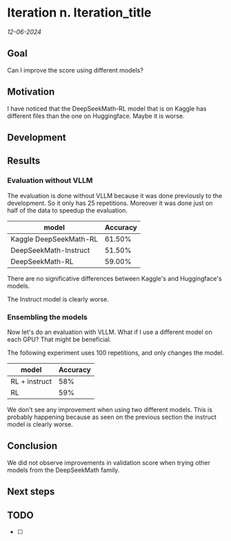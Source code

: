 # Iteration n. Iteration_title

_12-06-2024_

## Goal

Can I improve the score using different models?

## Motivation

I have noticed that the DeepSeekMath-RL model that is on Kaggle has different files than the one
on Huggingface. Maybe it is worse.

## Development

## Results

### Evaluation without VLLM

The evaluation is done without VLLM because it was done previously to the development. So it only
has 25 repetitions. Moreover it was done just on half of the data to speedup the evaluation.

| model                  | Accuracy |
|------------------------|----------|
| Kaggle DeepSeekMath-RL | 61.50%   |
| DeepSeekMath-Instruct  | 51.50%   |
| DeepSeekMath-RL        | 59.00%   |

There are no significative differences between Kaggle's and Huggingface's models.

The Instruct model is clearly worse.

### Ensembling the models

Now let's do an evaluation with VLLM. What if I use a different model on each GPU? That might be beneficial.

The following experiment uses 100 repetitions, and only changes the model.

| model         | Accuracy |
|---------------|----------|
| RL + instruct | 58%      |
| RL            | 59%      |

We don't see any improvement when using two different models. This is probably happening because as
seen on the previous section the instruct model is clearly worse.

## Conclusion

We did not observe improvements in validation score when trying other models from the DeepSeekMath family.

## Next steps

## TODO

- [ ]
